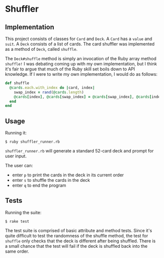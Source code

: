 # Shuffler

## Implementation
This project consists of classes for `Card` and `Deck`.
A `Card` has a `value` and `suit`.
A `Deck` consists of a list of cards.
The card shuffler was implemented as a method of `Deck`, called `shuffle`.

The `Deck#shuffle` method is simply an invocation of the Ruby array method `shuffle!`
I was debating coming up with my own implementation, but I think it's fair to argue that much of the Ruby skill set boils down to API knowledge. If I were to write my own implementation, I would do as follows:

```ruby
def shuffle
  @cards.each.with_index do |card, index|
    swap_index = rand(@cards.length)
    @cards[index], @cards[swap_index] = @cards[swap_index], @cards[index]
  end
end
```

## Usage
Running it:
```
$ ruby shuffler_runner.rb
```

`shuffler_runner.rb` will generate a standard 52-card deck and prompt for user input.

The user can:
- enter `p` to print the cards in the deck in its current order
- enter `s` to shuffle the cards in the deck
- enter `q` to end the program

## Tests
Running the suite:
```
$ rake test
```

The test suite is comprised of basic attribute and method tests.
Since it's quite difficult to test the randomness of the shuffle method,
the test for `shuffle` only checks that the deck is different after being shuffled.
There is a small chance that the test will fail if the deck is shuffled back into the same order.
